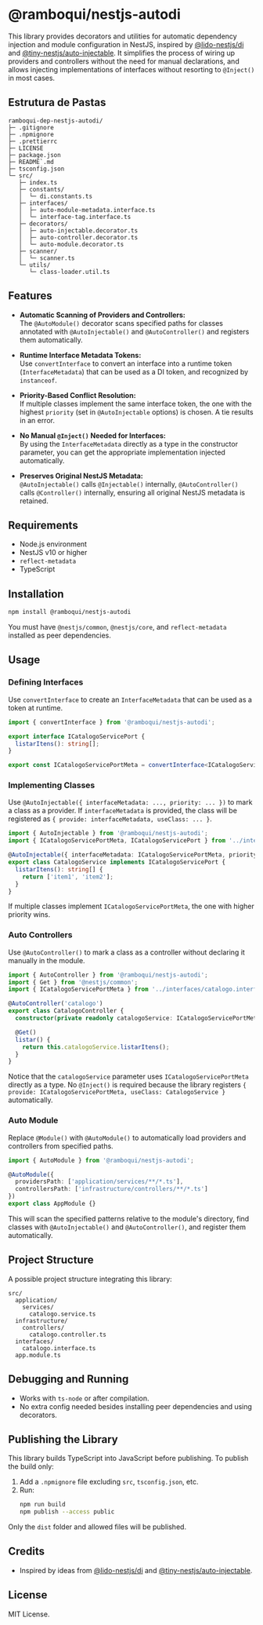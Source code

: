 # @ramboqui/nestjs-autodi

This library provides decorators and utilities for automatic dependency injection and module configuration in NestJS, inspired by [@lido-nestjs/di](https://www.npmjs.com/package/@lido-nestjs/di) and [@tiny-nestjs/auto-injectable](https://www.npmjs.com/package/@tiny-nestjs/auto-injectable). It simplifies the process of wiring up providers and controllers without the need for manual declarations, and allows injecting implementations of interfaces without resorting to `@Inject()` in most cases.

## Estrutura de Pastas

```
ramboqui-dep-nestjs-autodi/
├─ .gitignore
├─ .npmignore
├─ .prettierrc
├─ LICENSE
├─ package.json
├─ README`.md
├─ tsconfig.json
└─ src/
   ├─ index.ts
   ├─ constants/
   │  └─ di.constants.ts
   ├─ interfaces/
   │  ├─ auto-module-metadata.interface.ts
   │  └─ interface-tag.interface.ts
   ├─ decorators/
   │  ├─ auto-injectable.decorator.ts
   │  ├─ auto-controller.decorator.ts
   │  └─ auto-module.decorator.ts
   ├─ scanner/
   │  └─ scanner.ts
   └─ utils/
      └─ class-loader.util.ts

```

## Features

- **Automatic Scanning of Providers and Controllers:**  
  The `@AutoModule()` decorator scans specified paths for classes annotated with `@AutoInjectable()` and `@AutoController()` and registers them automatically.
  
- **Runtime Interface Metadata Tokens:**  
  Use `convertInterface` to convert an interface into a runtime token (`InterfaceMetadata`) that can be used as a DI token, and recognized by `instanceof`.
  
- **Priority-Based Conflict Resolution:**  
  If multiple classes implement the same interface token, the one with the highest `priority` (set in `@AutoInjectable` options) is chosen. A tie results in an error.
  
- **No Manual `@Inject()` Needed for Interfaces:**  
  By using the `InterfaceMetadata` directly as a type in the constructor parameter, you can get the appropriate implementation injected automatically.
  
- **Preserves Original NestJS Metadata:**  
  `@AutoInjectable()` calls `@Injectable()` internally, `@AutoController()` calls `@Controller()` internally, ensuring all original NestJS metadata is retained.

## Requirements

- Node.js environment
- NestJS v10 or higher
- `reflect-metadata`
- TypeScript

## Installation

```bash
npm install @ramboqui/nestjs-autodi
```

You must have `@nestjs/common`, `@nestjs/core`, and `reflect-metadata` installed as peer dependencies.

## Usage

### Defining Interfaces

Use `convertInterface` to create an `InterfaceMetadata` that can be used as a token at runtime.

```typescript
import { convertInterface } from '@ramboqui/nestjs-autodi';

export interface ICatalogoServicePort {
  listarItens(): string[];
}

export const ICatalogoServicePortMeta = convertInterface<ICatalogoServicePort>('ICatalogoServicePort');
```

### Implementing Classes

Use `@AutoInjectable({ interfaceMetadata: ..., priority: ... })` to mark a class as a provider. If `interfaceMetadata` is provided, the class will be registered as `{ provide: interfaceMetadata, useClass: ... }`.

```typescript
import { AutoInjectable } from '@ramboqui/nestjs-autodi';
import { ICatalogoServicePortMeta, ICatalogoServicePort } from '../interfaces/catalogo.interface';

@AutoInjectable({ interfaceMetadata: ICatalogoServicePortMeta, priority: 10 })
export class CatalogoService implements ICatalogoServicePort {
  listarItens(): string[] {
    return ['item1', 'item2'];
  }
}
```

If multiple classes implement `ICatalogoServicePortMeta`, the one with higher priority wins.

### Auto Controllers

Use `@AutoController()` to mark a class as a controller without declaring it manually in the module.

```typescript
import { AutoController } from '@ramboqui/nestjs-autodi';
import { Get } from '@nestjs/common';
import { ICatalogoServicePortMeta } from '../interfaces/catalogo.interface';

@AutoController('catalogo')
export class CatalogoController {
  constructor(private readonly catalogoService: ICatalogoServicePortMeta) {}

  @Get()
  listar() {
    return this.catalogoService.listarItens();
  }
}
```

Notice that the `catalogoService` parameter uses `ICatalogoServicePortMeta` directly as a type. No `@Inject()` is required because the library registers `{ provide: ICatalogoServicePortMeta, useClass: CatalogoService }` automatically.

### Auto Module

Replace `@Module()` with `@AutoModule()` to automatically load providers and controllers from specified paths.

```typescript
import { AutoModule } from '@ramboqui/nestjs-autodi';

@AutoModule({
  providersPath: ['application/services/**/*.ts'],
  controllersPath: ['infrastructure/controllers/**/*.ts']
})
export class AppModule {}
```

This will scan the specified patterns relative to the module's directory, find classes with `@AutoInjectable()` and `@AutoController()`, and register them automatically.

## Project Structure

A possible project structure integrating this library:

```text
src/
  application/
    services/
      catalogo.service.ts
  infrastructure/
    controllers/
      catalogo.controller.ts
  interfaces/
    catalogo.interface.ts
  app.module.ts
```

## Debugging and Running

- Works with `ts-node` or after compilation.
- No extra config needed besides installing peer dependencies and using decorators.

## Publishing the Library

This library builds TypeScript into JavaScript before publishing. To publish the build only:

1. Add a `.npmignore` file excluding `src`, `tsconfig.json`, etc.
2. Run:
   ```bash
   npm run build
   npm publish --access public
   ```

Only the `dist` folder and allowed files will be published.

## Credits

- Inspired by ideas from [@lido-nestjs/di](URL_HERE) and [@tiny-nestjs/auto-injectable](URL_HERE).

## License

MIT License.
